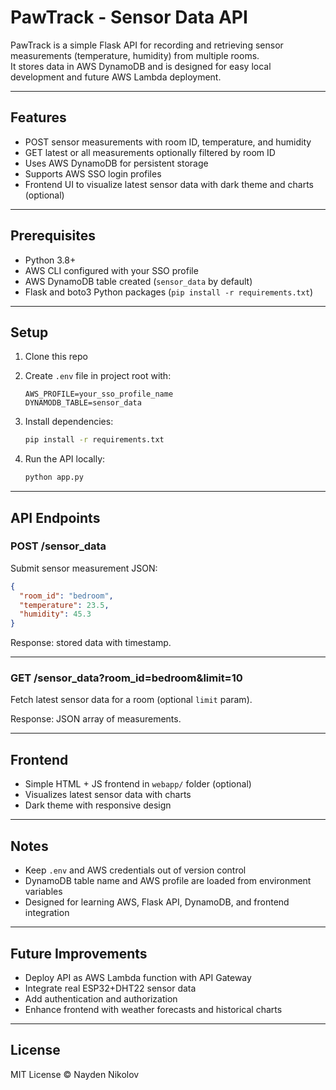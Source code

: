 # PawTrack - Sensor Data API

PawTrack is a simple Flask API for recording and retrieving sensor measurements (temperature, humidity) from multiple rooms.  
It stores data in AWS DynamoDB and is designed for easy local development and future AWS Lambda deployment.

---

## Features

- POST sensor measurements with room ID, temperature, and humidity  
- GET latest or all measurements optionally filtered by room ID  
- Uses AWS DynamoDB for persistent storage  
- Supports AWS SSO login profiles  
- Frontend UI to visualize latest sensor data with dark theme and charts (optional)  

---

## Prerequisites

- Python 3.8+  
- AWS CLI configured with your SSO profile  
- AWS DynamoDB table created (`sensor_data` by default)  
- Flask and boto3 Python packages (`pip install -r requirements.txt`)

---

## Setup

1. Clone this repo  
2. Create `.env` file in project root with:

   ```
   AWS_PROFILE=your_sso_profile_name
   DYNAMODB_TABLE=sensor_data
   ```

3. Install dependencies:

   ```bash
   pip install -r requirements.txt
   ```

4. Run the API locally:

   ```bash
   python app.py
   ```

---

## API Endpoints

### POST /sensor_data

Submit sensor measurement JSON:

```json
{
  "room_id": "bedroom",
  "temperature": 23.5,
  "humidity": 45.3
}
```

Response: stored data with timestamp.

---

### GET /sensor_data?room_id=bedroom&limit=10

Fetch latest sensor data for a room (optional `limit` param).

Response: JSON array of measurements.

---

## Frontend

- Simple HTML + JS frontend in `webapp/` folder (optional)  
- Visualizes latest sensor data with charts  
- Dark theme with responsive design  

---

## Notes

- Keep `.env` and AWS credentials out of version control  
- DynamoDB table name and AWS profile are loaded from environment variables  
- Designed for learning AWS, Flask API, DynamoDB, and frontend integration  

---

## Future Improvements

- Deploy API as AWS Lambda function with API Gateway  
- Integrate real ESP32+DHT22 sensor data  
- Add authentication and authorization  
- Enhance frontend with weather forecasts and historical charts  

---

## License

MIT License © Nayden Nikolov

